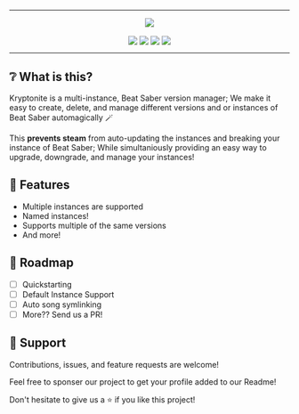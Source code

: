 ___
<p align="center">
  <img align="center" src="https://user-images.githubusercontent.com/24845326/153734503-031658ab-138d-44f4-b508-e50d73da0a81.png">
</p>

<p align="center">
  <img align="center" src="https://img.shields.io/badge/Made%20with-Coffee-a27250?logo=CoffeeScript">
  <img align="center" src="https://github.com/BeatTools/Kryptonite/actions/workflows/dotnet.yml/badge.svg?branch=main">
  <img align="center" src="https://www.codefactor.io/repository/github/beattools/kryptonite/badge">
  <img align="center" src="https://deepsource.io/gh/BeatTools/Kryptonite.svg/?label=active+issues&show_trend=true">
</p>

___

## ❔ What is this?
Kryptonite is a multi-instance, Beat Saber version manager;
We make it easy to create, delete, and manage different versions and or instances of Beat Saber automagically 🪄

This **prevents steam** from auto-updating the instances and breaking your instance of Beat Saber; While simultaniously providing an easy way to upgrade, downgrade, and manage your instances!

## 🌠 Features
- Multiple instances are supported
- Named instances!
- Supports multiple of the same versions
- And more!

## 🌌 Roadmap

- [ ] Quickstarting
- [ ] Default Instance Support
- [ ] Auto song symlinking
- [ ] More?? Send us a PR!

## 🤝 Support

Contributions, issues, and feature requests are welcome!

Feel free to sponser our project to get your profile added to our Readme!

Don't hesitate to give us a ⭐️ if you like this project!
